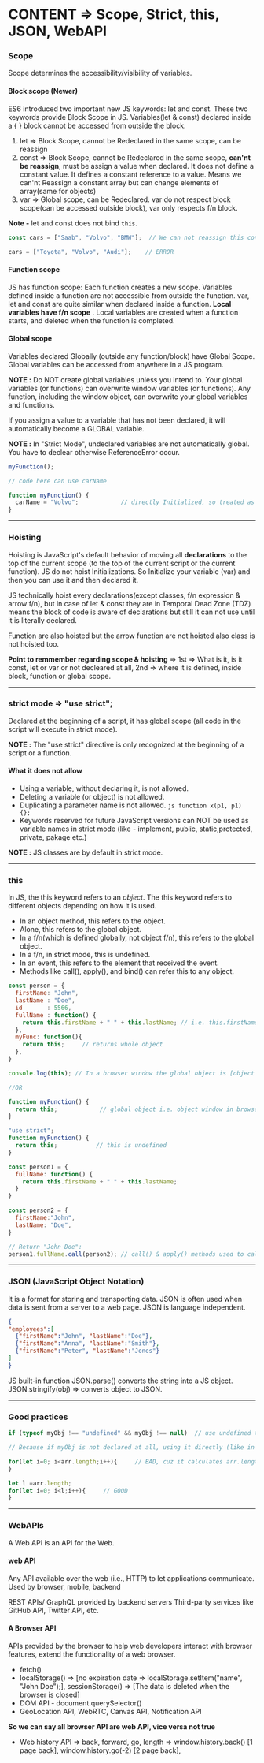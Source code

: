 # CONTENT => Scope, Strict, this, JSON, WebAPI

### Scope

Scope determines the accessibility/visibility of variables.

#### Block scope (Newer)

ES6 introduced two important new JS keywords: let and const. These two keywords provide Block Scope in JS. Variables(let & const) declared inside a { } block cannot be accessed from outside the block.

1. let => Block Scope, cannot be Redeclared in the same scope, can be reassign
2. const => Block Scope, cannot be Redeclared in the same scope, **can'nt be reassign**, must be assign a value when declared. It does not define a constant value. It defines a constant reference to a value. Means we can'nt Reassign a constant array but can change elements of array(same for objects)
3. var => Global scope, can be Redeclared. var do not respect block scope(can be accessed outside block), var only respects f/n block.

**Note -** let and const does not bind ```this```.

``` js
const cars = ["Saab", "Volvo", "BMW"];  // We can not reassign this const array but can change the elements of array. 

cars = ["Toyota", "Volvo", "Audi"];    // ERROR 
```

#### Function scope

JS has function scope: Each function creates a new scope. Variables defined inside a function are not accessible from outside the function. var, let and const are quite similar when declared inside a function. **Local variables have f/n scope** . Local variables are created when a function starts, and deleted when the function is completed.

#### Global scope

Variables declared Globally (outside any function/block) have Global Scope. Global variables can be accessed from anywhere in a JS program.

**NOTE :** Do NOT create global variables unless you intend to. Your global variables (or functions) can overwrite window variables (or functions). Any function, including the window object, can overwrite your global variables and functions.

If you assign a value to a variable that has not been declared, it will automatically become a GLOBAL variable.

**NOTE :** In "Strict Mode", undeclared variables are not automatically global. You have to declear otherwise ReferenceError occur.

```js
myFunction();

// code here can use carName

function myFunction() {
  carName = "Volvo";            // directly Initialized, so treated as global scope.
}
```

-----

### Hoisting

Hoisting is JavaScript's default behavior of moving all **declarations** to the top of the current scope (to the top of the current script or the current function). JS do not hoist Initializations. So Initialize your variable (var) and then you can use it and then declared it.  


JS technically hoist every declarations(except classes, f/n expression & arrow f/n), but in case of let & const  they are in Temporal Dead Zone (TDZ) means the block of code is aware of declarations but still it can not use until it is literally declared.

Function are also hoisted but the arrow function are not hoisted also class is not hoisted too.

**Point to remmember regarding scope & hoisting** => 1st => What is it, is it const, let or var or not decleared at all, 2nd => where it is defined, inside block, function or global scope.

-----

### strict mode  => "use strict";

Declared at the beginning of a script, it has global scope (all code in the script will execute in strict mode). 

**NOTE :** The "use strict" directive is only recognized at the beginning of a script or a function.

#### What it does not allow

- Using a variable, without declaring it, is not allowed.
- Deleting a variable (or object) is not allowed.
- Duplicating a parameter name is not allowed.  ```js function x(p1, p1) {}; ```
- Keywords reserved for future JavaScript versions can NOT be used as variable names in strict mode (like - implement, public, static,protected, private, pakage etc.)

**NOTE :** JS classes are by default in strict mode.

-----

### this

In JS, the this keyword refers to an *object*. The this keyword refers to different objects depending on how it is used.

- In an object method, this refers to the object.
- Alone, this refers to the global object.
- In a f/n(which is defined globally, not object f/n), this refers to the global object.
- In a f/n, in strict mode, this is undefined.
- In an event, this refers to the element that received the event.
- Methods like call(), apply(), and bind() can refer this to any object.

```js
const person = {
  firstName: "John",
  lastName : "Doe",
  id       : 5566,
  fullName : function() {
    return this.firstName + " " + this.lastName; // i.e. this.firstName is the firstName property of this (the person object)
  },
  myFunc: function(){
    return this;     // returns whole object
  },
}
```

```js
console.log(this); // In a browser window the global object is [object Window]

//OR

function myFunction() {
  return this;            // global object i.e. object window in browser
}
```

```js
"use strict";
function myFunction() {
  return this;           // this is undefined
}
```

```js
const person1 = {
  fullName: function() {
    return this.firstName + " " + this.lastName;
  }
}

const person2 = {
  firstName:"John",
  lastName: "Doe",
}

// Return "John Doe":
person1.fullName.call(person2); // call() & apply() methods used to call an object method with another object as argument
```

--------

### JSON (JavaScript Object Notation)

It is a format for storing and transporting data. JSON is often used when data is sent from a server to a web page. JSON is language independent.

```json
{
"employees":[
  {"firstName":"John", "lastName":"Doe"},
  {"firstName":"Anna", "lastName":"Smith"},
  {"firstName":"Peter", "lastName":"Jones"}
]
}
```

JS built-in function JSON.parse() converts the string into a JS object. JSON.stringify(obj) => converts object to JSON.

-----

### Good practices

```js
if (typeof myObj !== "undefined" && myObj !== null)  // use undefined typeof check before null

// Because if myObj is not declared at all, using it directly (like in myObj !== null) will throw a ReferenceError.
```

```js
for(let i=0; i<arr.length;i++){     // BAD, cuz it calculates arr.length at every iteration.
}
```

```js
let l =arr.length;
for(let i=0; i<l;i++){     // GOOD
}
```

-----

### WebAPIs

A Web API is an API for the Web. 

#### web API
 Any API available over the web (i.e., HTTP) to let applications communicate. Used by browser, mobile, backend

REST APIs/ GraphQL provided by backend servers 
Third-party services like GitHub API, Twitter API, etc.


#### A Browser API 
APIs provided by the browser to help web developers interact with browser features, extend the functionality of a web browser.

- fetch()
- localStorage() => [no expiration date => localStorage.setItem("name", "John Doe");], sessionStorage() => [The data is deleted when the browser is closed]
- DOM API - document.querySelector()
- GeoLocation API, WebRTC, Canvas API, Notification API

**So we can say all browser API are web API, vice versa not true** 

- Web history API => back, forward, go, length => window.history.back() [1 page back], window.history.go(-2) [2 page back], 

